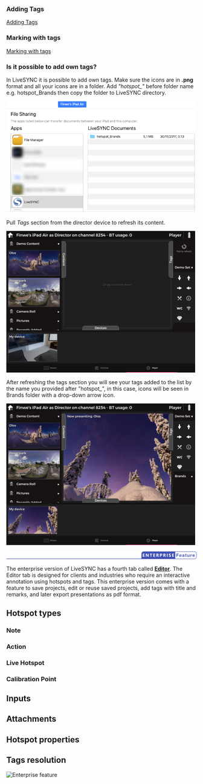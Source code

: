 ### Adding Tags

[Adding Tags](..//user_guide/presenting.md#adding-tags)

### Marking with tags

[ Marking with tags](../tutorials/oculus_go_presenting.md#marking-with-tags)


### Is it possible to add own tags?

In LiveSYNC it is possible to add own tags. Make sure the icons are in **.png** format and all your icons are in a folder. Add *"hotspot_"* before folder name e.g. hotspot_Brands then copy the folder to LiveSYNC directory.  

![Copy tags to](img/tagsCopyTo.png)


 Pull *Tags* section from the director device to refresh its content. 
 
 ![Pull to refresh](img/pullToRefresh.jpg)
  
  
  After refreshing the tags section you will see your tags added to the list by the name you provided after "hotspot_", in this case, icons will be seen in Brands folder with a drop-down arrow icon. 
 
  ![Custom Tags](img/customTag.jpg)
 
 ![Enterprise feature](../img/enterprise_feature.png)

 The enterprise version of LiveSYNC has a fourth tab called [**Editor**](..//user_guide/editor.md).  The Editor tab is designed for clients and industries who require an interactive annotation using hotspots and tags. This enterprise version comes with a feature to save projects, edit or reuse saved projects, add tags with title and remarks, and later export presentations as pdf format. 
 
## Hotspot types

### Note

### Action

### Live Hotspot

### Calibration Point

## Inputs

## Attachments

## Hotspot properties

## Tags resolution
 
 [comment]: <> (add link to downloadable hotspots)

  ![Enterprise feature](../img/enterpriseFooter.png)  